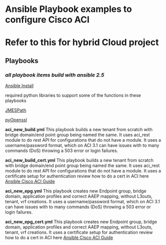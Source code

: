 # Ansible Playbook examples to configure Cisco ACI

# Refer to this for hybrid Cloud project

## Playbooks

### *all playbook items build with ansible 2.5*

[Ansible Install](http://docs.ansible.com/ansible/latest/installation_guide/intro_installation.html)

required python libraries to support some of the functions in these playbooks

[JMESPath](http://jmespath.org/)

[pyOpenssl](https://pyopenssl.org/en/stable/install.html)

**aci_new_build.yml**
    This playbook builds a new tenant from scratch with bridge domain/end point group being named the same.
    It uses aci_rest module to do rest API for configurations that do not have a module.
    It uses a username/password format, which on ACI 3.1 can have issues with to many commands (DoS) throwing a 503 error or login failures.

**aci_new_build_cert.yml**
    This playbook builds a new tenant from scratch with bridge domain/end point group being named the same. 
    It uses aci_rest module to do rest API for configurations that do not have a module.
    It uses a certificate setup for authentication
    review how to do a cert in ACI here [Ansible Cisco ACI Guide](https://docs.ansible.com/ansible/2.5/scenario_guides/guide_aci.html)

**aci_new_epg.yml**
    This playbook creates new Endpoint group, bridge domain, application profiles and correct AAEP mapping, without L3outs, tenant, vrf creations.
    It uses a username/password format, which on ACI 3.1 can have issues with to many commands (DoS) throwing a 503 error or login failures.

**aci_new_epg_cert.yml**
    This playbook creates new Endpoint group, bridge domain, application profiles and correct AAEP mapping, without L3outs, tenant, vrf creations.
    It uses a certificate setup for authentication
    review how to do a cert in ACI here [Ansible Cisco ACI Guide](https://docs.ansible.com/ansible/2.5/scenario_guides/guide_aci.html)
